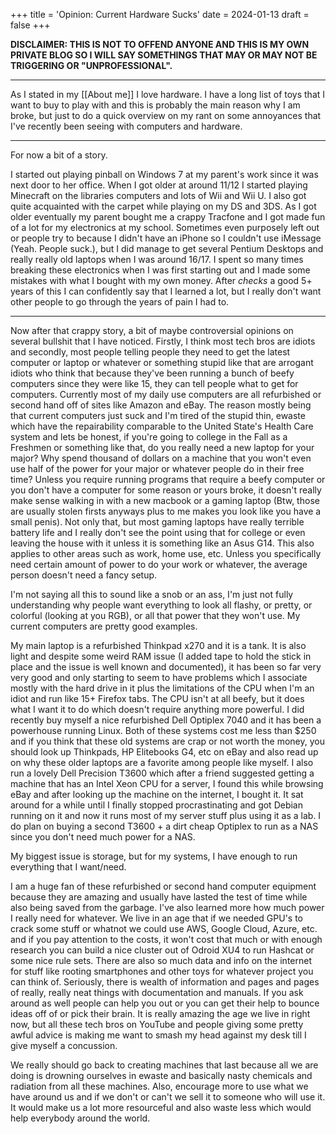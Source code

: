 +++
title = 'Opinion: Current Hardware Sucks'
date = 2024-01-13
draft = false
+++

**DISCLAIMER: THIS IS NOT TO OFFEND ANYONE AND THIS IS MY OWN PRIVATE BLOG SO I WILL SAY SOMETHINGS THAT MAY OR MAY NOT BE TRIGGERING OR "UNPROFESSIONAL".**

------

As I stated in my [[About me]] I love hardware. I have a long list of toys that I want to buy to play with and this is probably the main reason why I am broke, but just to do a quick overview on my rant on some annoyances that I've recently been seeing with computers and hardware.

------

For now a bit of a story.

I started out playing pinball on Windows 7 at my parent's work since it was next door to her office. When I got older at around 11/12 I started playing Minecraft on the libraries computers and lots of Wii and Wii U. I also got quite acquainted with the carpet while playing on my DS and 3DS. As I got older eventually my parent bought me a crappy Tracfone and I got made fun of a lot for my electronics at my school. Sometimes even purposely left out or people try to because I didn't have an iPhone so I couldn't use iMessage (Yeah. People suck.), but I did manage to get several Pentium Desktops and really really old laptops when I was around 16/17. I spent so many times breaking these electronics when I was first starting out and I made some mistakes with what I bought with my own money. After *checks* a good 5+ years of this I can confidently say that I learned a lot, but I really don't want other people to go through the years of pain I had to.

------

Now after that crappy story, a bit of maybe controversial opinions on several bullshit that I have noticed. Firstly, I think most tech bros are idiots and secondly, most people telling people they need to get the latest computer or laptop or whatever or something stupid like that are arrogant idiots who think that because they've been running a bunch of beefy computers since they were like 15, they can tell people what to get for computers. Currently most of my daily use computers are all refurbished or second hand off of sites like Amazon and eBay. The reason mostly being that current computers just suck and I'm tired of the stupid thin, ewaste which have the repairability comparable to the United State's Health Care system and lets be honest, if you're going to college in the Fall as a Freshmen or something like that, do you really need a new laptop for your major? Why spend thousand of dollars on a machine that you won't even use half of the power for your major or whatever people do in their free time? Unless you require running programs that require a beefy computer or you don't have a computer for some reason or yours broke, it doesn't really make sense walking in with a new macbook or a gaming laptop (Btw, those are usually stolen firsts anyways plus to me makes you look like you have a small penis). Not only that, but most gaming laptops have really terrible battery life and I really don't see the point using that for college or even leaving the house with it unless it is something like an Asus G14. This also applies to other areas such as work, home use, etc. Unless you specifically need certain amount of power to do your work or whatever, the average person doesn't need a fancy setup.

I'm not saying all this to sound like a snob or an ass, I'm just not fully understanding why people want everything to look all flashy, or pretty, or colorful (looking at you RGB), or all that power that they won't use. My current computers are pretty good examples.

My main laptop is a refurbished Thinkpad x270 and it is a tank. It is also light and despite some weird RAM issue (I added tape to hold the stick in place and the issue is well known and documented), it has been so far very very good and only starting to seem to have problems which I associate mostly with the hard drive in it plus the limitations of the CPU when I'm an idiot and run like 15+ Firefox tabs. The CPU isn't at all beefy, but it does what I want it to do which doesn't require anything more powerful. I did recently buy myself a nice refurbished Dell Optiplex 7040 and it has been a powerhouse running Linux. Both of these systems cost me less than $250 and if you think that these old systems are crap or not worth the money, you should look up Thinkpads, HP Elitebooks G4, etc on eBay and also read up on why these older laptops are a favorite among people like myself. I also run a lovely Dell Precision T3600 which after a friend suggested getting a machine that has an Intel Xeon CPU for a server, I found this while browsing eBay and after looking up the machine on the internet, I bought it. It sat around for a while until I finally stopped procrastinating and got Debian running on it and now it runs most of my server stuff plus using it as a lab. I do plan on buying a second T3600 + a dirt cheap Optiplex to run as a NAS since you don't need much power for a NAS.

My biggest issue is storage, but for my systems, I have enough to run everything that I want/need.

I am a huge fan of these refurbished or second hand computer equipment because they are amazing and usually have lasted the test of time while also being saved from the garbage. I've also learned more how much power I really need for whatever. We live in an age that if we needed GPU's to crack some stuff or whatnot we could use AWS, Google Cloud, Azure, etc. and if you pay attention to the costs, it won't cost that much or with enough research you can build a nice cluster out of Odroid XU4 to run Hashcat or some nice rule sets. There are also so much data and info on the internet for stuff like rooting smartphones and other toys for whatever project you can think of. Seriously, there is wealth of information and pages and pages of really, really neat things with documentation and manuals. If you ask around as well people can help you out or you can get their help to bounce ideas off of or pick their brain. It is really amazing the age we live in right now, but all these tech bros on YouTube and people giving some pretty awful advice is making me want to smash my head against my desk till I give myself a concussion.

We really should go back to creating machines that last because all we are doing is drowning ourselves in ewaste and basically nasty chemicals and radiation from all these machines. Also, encourage more to use what we have around us and if we don't or can't we sell it to someone who will use it. It would make us a lot more resourceful and also waste less which would help everybody around the world.